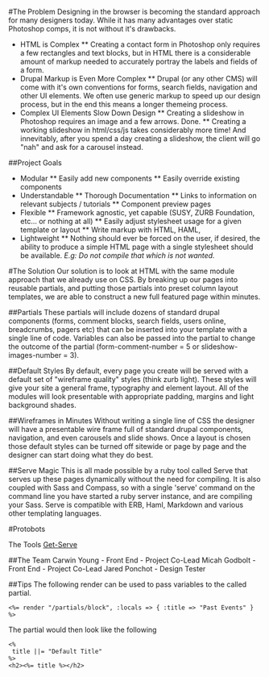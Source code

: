 #The Problem
Designing in the browser is becoming the standard approach for many designers today. While it has many advantages over static Photoshop comps, it is not without it's drawbacks.

* HTML is Complex
**  Creating a contact form in Photoshop only requires a few rectangles and text blocks, but in HTML there is a considerable amount of markup needed to accurately portray the labels and fields of a form.
* Drupal Markup is Even More Complex
**  Drupal (or any other CMS) will come with it's own conventions for forms, search fields, navigation and other UI elements. We often use generic markup to speed up our design process, but in the end this means a longer themeing process.
* Complex UI Elements Slow Down Design
**  Creating a slideshow in Photoshop requires an image and a few arrows. Done.
**  Creating a working slideshow in html/css/js takes considerably more time! And innevitably, after you spend a day creating a slideshow, the client will go "nah" and ask for a carousel instead.

##Project Goals
* Modular
**  Easily add new components
**  Easily override existing components
* Understandable
**  Thorough Documentation
**  Links to information on relevant subjects / tutorials
**  Component preview pages
* Flexible
**  Framework agnostic, yet capable (SUSY, ZURB Foundation, etc... or nothing at all)
**  Easily adjust stylesheet usage for a given template or layout
**  Write markup with HTML, HAML, <insert your favorite>
* Lightweight
**  Nothing should ever be forced on the user, if desired, the ability to produce a simple HTML page with a single stylesheet should be available.
     <em>E.g: Do not compile that which is not wanted.</em>

#The Solution
Our solution is to look at HTML with the same module approach that we already use on CSS. By breaking up our pages into reusable partials, and putting those partials into preset column layout templates,  we are able to construct a new full featured page within minutes.

##Partials
These partials will include dozens of standard drupal components (forms, comment blocks, search fields, users online, breadcrumbs, pagers etc) that can be inserted into your template with a single line of code. Variables can also be passed into the partial to change the outcome of the partial (form-comment-number = 5 or slideshow-images-number = 3).

##Default Styles
By default, every page you create will be served with a default set of "wireframe quality" styles (think zurb light). These styles will give your site a general frame, typography and element layout. All of the modules will look presentable with appropriate padding, margins and light background shades.

##Wireframes in Minutes
Without writing a single line of CSS the designer will have a presentable wire frame full of standard drupal components, navigation, and even carousels and slide shows. Once a layout is chosen those default styles can be turned off sitewide or page by page and the designer can start doing what they do best.

##Serve Magic
This is all made possible by a ruby tool called Serve that serves up these pages dynamically without the need for compiling. It is also coupled with Sass and Compass, so with a single 'serve' command on the command line you have started a ruby server instance, and are compiling your Sass. Serve is compatible with ERB, Haml, Markdown and various other templating languages.

#Protobots

The Tools
<a href="http://www.get-serve.com">Get-Serve</a>

##The Team
Carwin Young  - Front End - Project Co-Lead
Micah Godbolt - Front End - Project Co-Lead
Jared Ponchot - Design Tester


##Tips
The following render can be used to pass variables to the called partial.

    <%= render "/partials/block", :locals => { :title => "Past Events" } %>

The partial would then look like the following

    <%
     title ||= "Default Title"
    %>
    <h2><%= title %></h2>
